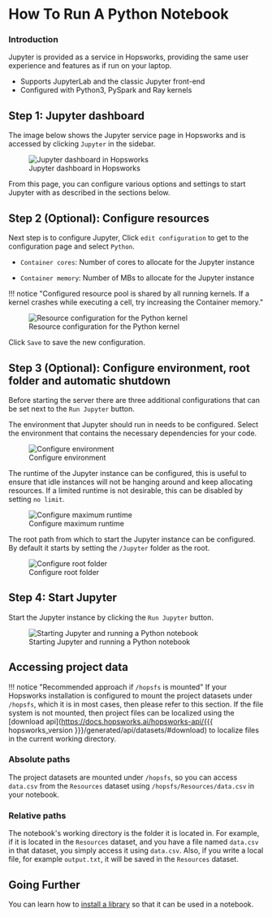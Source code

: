 # How To Run A Python Notebook

### Introduction

Jupyter is provided as a service in Hopsworks, providing the same user experience and features as if run on your laptop.

* Supports JupyterLab and the classic Jupyter front-end
* Configured with Python3, PySpark and Ray kernels

## Step 1: Jupyter dashboard

The image below shows the Jupyter service page in Hopsworks and is accessed by clicking `Jupyter` in the sidebar.

<p align="center">
  <figure>
    <img src="../../../../assets/images/guides/jupyter/jupyter_overview_py.png" alt="Jupyter dashboard in Hopsworks">
    <figcaption>Jupyter dashboard in Hopsworks</figcaption>
  </figure>
</p>

From this page, you can configure various options and settings to start Jupyter with as described in the sections below.

## Step 2 (Optional): Configure resources

Next step is to configure Jupyter, Click `edit configuration` to get to the configuration page and select `Python`.

* `Container cores`: Number of cores to allocate for the Jupyter instance

* `Container memory`: Number of MBs to allocate for the Jupyter instance

!!! notice "Configured resource pool is shared by all running kernels. If a kernel crashes while executing a cell, try increasing the Container memory."

<p align="center">
  <figure>
    <img src="../../../../assets/images/guides/jupyter/python_configuration.png" alt="Resource configuration for the Python kernel">
    <figcaption>Resource configuration for the Python kernel</figcaption>
  </figure>
</p>

Click `Save` to save the new configuration.

## Step 3 (Optional): Configure environment, root folder and automatic shutdown

Before starting the server there are three additional configurations that can be set next to the `Run Jupyter` button.

The environment that Jupyter should run in needs to be configured. Select the environment that contains the necessary dependencies for your code.

<p align="center">
  <figure>
    <img src="../../../../assets/images/guides/jupyter/configure_environment.png" alt="Configure environment">
    <figcaption>Configure environment</figcaption>
  </figure>
</p>

The runtime of the Jupyter instance can be configured, this is useful to ensure that idle instances will not be hanging around and keep allocating resources. If a limited runtime is not desirable, this can be disabled by setting `no limit`. 

<p align="center">
  <figure>
    <img src="../../../../assets/images/guides/jupyter/configure_shutdown.png" alt="Configure maximum runtime">
    <figcaption>Configure maximum runtime</figcaption>
  </figure>
</p>

The root path from which to start the Jupyter instance can be configured. By default it starts by setting the `/Jupyter` folder as the root.

<p align="center">
  <figure>
    <img src="../../../../assets/images/guides/jupyter/start_from_folder.png" alt="Configure root folder">
    <figcaption>Configure root folder</figcaption>
  </figure>
</p>


## Step 4: Start Jupyter

Start the Jupyter instance by clicking the `Run Jupyter` button.

<p align="center">
  <figure>
    <img src="../../../../assets/images/guides/jupyter/python_jupyter_starting.gif" alt="Starting Jupyter and running a Python notebook">
    <figcaption>Starting Jupyter and running a Python notebook</figcaption>
  </figure>
</p>

## Accessing project data
!!! notice "Recommended approach if `/hopsfs` is mounted"
    If your Hopsworks installation is configured to mount the project datasets under `/hopsfs`, which it is in most cases, then please refer to this section.
    If the file system is not mounted, then project files can be localized using the [download api](https://docs.hopsworks.ai/hopsworks-api/{{{ hopsworks_version }}}/generated/api/datasets/#download) to localize files in the current working directory.

### Absolute paths
The project datasets are mounted under `/hopsfs`, so you can access `data.csv` from the `Resources` dataset using `/hopsfs/Resources/data.csv` in your notebook.

### Relative paths
The notebook's working directory is the folder it is located in. For example, if it is located in the `Resources` dataset, and you have a file named `data.csv` in that dataset, you simply access it using `data.csv`. Also, if you write a local file, for example `output.txt`, it will be saved in the `Resources` dataset.


## Going Further

You can learn how to [install a library](../python/python_install.md) so that it can be used in a notebook.
